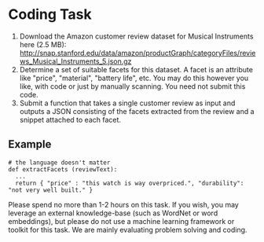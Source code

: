 # Coding Task

1. Download the Amazon customer review dataset for Musical Instruments here (2.5 MB): http://snap.stanford.edu/data/amazon/productGraph/categoryFiles/reviews_Musical_Instruments_5.json.gz
2. Determine a set of suitable facets for this dataset. A facet is an attribute like "price", "material", "battery life", etc. You may do this however you like, with code or just by manually scanning. You need not submit this code. 
3. Submit a function that takes a single customer review as input and outputs a JSON consisting of the facets extracted from the review and a snippet attached to each facet.

## Example

```
# the language doesn't matter
def extractFacets (reviewText): 
  ... 
  return { "price" : "this watch is way overpriced.", "durability": "not very well built." }
```

Please spend no more than 1-2 hours on this task. If you wish, you may leverage an external knowledge-base (such as WordNet or word embeddings), but please do not use a machine learning framework or toolkit for this task. We are mainly evaluating problem solving and coding.
